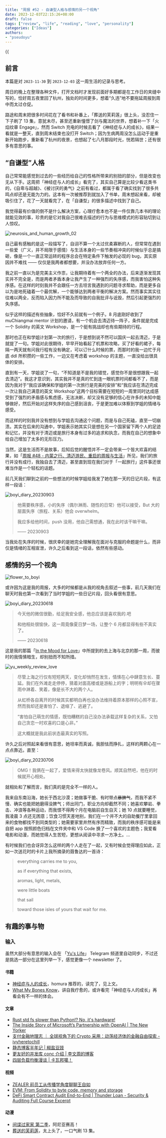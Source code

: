 ```yaml
---
title: "周报 #52 - 自谦型人格与感情的另一个视角"
date: 2023-12-03T22:15:26+08:00
draft: false
tags: ["review", "life", "reading", "love", "personality"]
categories: ["Ideas"]
authors:
- "pseudoyu"
---
```


{{<audio src="audios/special_person.mp3" caption="《特别的人 - 方大同》" >}}

## 前言

本篇是对 `2023-11-30` 到 `2023-12-03` 这一周生活的记录与思考。

周日的晚上在整理各种文件，打开文档时才发现前面好多期都是在工作日的夹缝中写的，恰好周五夜里回了杭州，独处的时间更多，想着“久违”地不要拖延周报到周中而太过仓促。

路途和周末把很多时间花在了看书和补番上，「葬送的芙莉莲」很上头，没忍住一下子刷了 13 集，意犹未尽，甚至还重新憧憬了剑与魔法的世界，想着补一下「火焰纹章 Engage」，然而 Switch 充电的时候去看了《神经症与人的成长》，结果一看就是一整天，直到周末结束也没打开 Switch；因为生病两周没怎么运动于是重新开始跑步，重新看了杭州的夜景，也想起了七八月那段时光，恍若隔世；还有很多有意思的事。

## “自谦型”人格

自己常常能感觉到过去的一些经历给自己的性格所带来的别扭的部分，但是改变也无从下手。这周把「神经症与人的成长」看完了，其实自己算是比较少看这类书的，《自卑与超越》、《被讨厌的勇气》之前有看过，都属于看了确实找到了很多共鸣点却还是无能为力的。这本有一次被推荐到就加入了书单，周末想起来看，却被吸引住了，花了一天就看完了，在「自谦型」的很多描述中找到了自己。

我觉得最有价值的倒不是什么解决方案，心理疗愈本也不是一件仅靠几本书的理论就能见效的事，珍贵的是它对我自己很难去描述的行为与思维模式的形容贴切到让人惊叹。

![neurosis_and_human_growth_02](https://image.pseudoyu.com/images/neurosis_and_human_growth_02.png)

自己最有感触的是这一段描写了，自诩不算一个太过优柔寡断的人，但常常在遇到一些爱（广义，并不局限于感情）与生活本身的一些节奏相冲突的时候似乎总是搞砸，像是一个一直正常运转的程序总会在特定条件下触发的必现的 bug，其实原因并不难找 —— 仅仅是我两者都想要，并没办法放弃任何一方。

我之前一直以为是完美主义作祟，让我期待着有一个两全的办法，后来逐渐发现其实并不完全是，而是两者矛盾本身让我产生了一种强烈的失序感，而我害怕这种失序感。在这样的时刻我并不会跟任一方去坦言我遇到的问题寻求帮助，而是更多自以为是地死磕着一个最优解，一个能够达到两者平衡的解决方案。然而事实其实往往难以两全，反而陷入因力所不能及而导致的自我批评与诋毁，然后引起更强烈的失序感。

似乎这样的描述有些抽象，恰好不久前就有一个例子。8 月底刚好收到了 muChiangmai mentor 计划的邀请，有一个机会去清迈待一阵子，条件就是完成一个 Solidity 的英文 Workshop，是一个挺有挑战却也有些期待的行程。

那时也正在和学姐计划第一次的旅行，于是想到说不然可以国庆一起去清迈，于是就提了一句。学姐对此很期待，早早开始看起了机票和攻略，买了好看的裙子，每隔一两天就有问我行程有没有确定，可以订什么时候的票，而那时的我一边忙于月底 ddl 所积攒的一些工作，一边又在考虑着 workshop 的主题，一直没给出很具体的安排。

直到有一天，学姐说了一句，“不知道是不是我的错觉，感觉你不是很想跟我一起去清迈”。我这才意识到，其实我并不是真的忙到连一眼机票时间都看不了，而是因为我对于“我应该确保和学姐的第一次旅行是完美的安排”和“我应该在清迈完成一次让我自己满意的英文 Workshop”这两个目标需要在短短的一周里同时达成感受到了强烈的矛盾感与焦虑感，无法决断，却又没有足够的信心在许多的未知中能够做好，然后开始对这样失序的自己感到沮丧，于是更加难以体察到学姐的情绪与感受。

而这样的时刻我并没有想到与学姐去沟通这个问题，而是与自己死磕，直至一切崩溃。其实在后来的沟通中，学姐表示她其实只是想在另一个国家留下两个人的足迹和记忆，并没有对于清迈或是旅行本身有过多的追求和执念，而我在自己的想象中给自己增加了太多的无形压力。

当然，这是生活而不是故事，后知后觉的醒悟并不一定会带来一个皆大欢喜的结果，如「[周报 #48 - 内蒙之行、清迈游民、重启的周报与生活](https://www.pseudoyu.com/zh/2023/11/07/weekly_review_20231107/)」所见，我们的旅行并没有成行，我独自去了清迈，甚至直到现在我们对于「一起旅行」这件事还很难当作是一个轻松的话题。

前几天我们聊到之前的一些想法的时候学姐给我发了她在那一天的日记片段，有这样一段话：

![boyi_diary_20230903](https://image.pseudoyu.com/images/boyi_diary_20230903.png)

> 他需要秩序感，小的失序（偶尔淋雨、随性的日常）他可以接受，But 大的层面失序（旅程、关系）他会 overwhelm。
>
> 我应多给他时间，push 没用，他自己需想通，我在此时该干嘛干嘛。
>
> —— 20230903

当我处在失序的时候，很庆幸的是她完全理解我在面对与克服的命题是什么，而非仅是情绪的互相宣泄，许久之后看到这一段话，依然有些感动。

## 感情的另一个视角

![flower_to_boyi](https://image.pseudoyu.com/images/flower_to_boyi.jpg)

或许因为这是我的周报，大多的时候都是从我的视角去叙述一些事，前几天我们在聊天时我也第一次看到了当时学姐的一些日记片段，回头看很有意思。

![boyi_diary_20230618](https://image.pseudoyu.com/images/boyi_diary_20230618.png)

> 今天他的微信很勤，给足我安全感，他总应该是喜欢我的.吧
>
> 和他相处很愉快，这一周竟像夏日梦一场，让整个 6 月都显得有些不真实了。
>
> —— 20230618

这是我的那篇「[In the Mood for Love](https://www.pseudoyu.com/zh/2023/07/10/weekly_review_20230710/)」中所提到的去上海与北京的那一周，而彼时的我情愫暗生，却别扭而不知所措。

![yu_weekly_review_love](https://image.pseudoyu.com/images/yu_weekly_review_love.png)

> 尽管上海之行仅有短短两天，变化却悄然在发生，情愫在心中肆意生长、蔓延。我们在外滩走走停停，猜着对面高楼或是游船上的字；明明有伞却在骤雨中淋着、笑着，像是长不大的两个人。
>
> 从虹桥各自离开的时候其实都明白再也没办法维持着原本那样的心照不宣，然而我却还是害怕了、退缩了、逃避了。
>
> “害怕自己萌生的情感，既怕糟糕的自己没办法承载这样复杂的关系，又怕自己贪恋一时欢喜的口是心非。”
>
> 这大概就是我此前状态最真实的写照。

许久之后对照起来看很有意思，她坦率而真诚，我胆怯而挣扎，这样的两颗心在一点点靠近。直至：

![boyi_diary_20230706](https://image.pseudoyu.com/images/boyi_diary_20230706.png)

> OMG！我俩在一起了，爱情来得太快就像龙卷风。顺其自然吧，他在的时候就开心相处。

就相处和了解而言，我们真的是完全不一样的人。

我来自东南沿海，她长于西北沙漠；她做事干脆、有时带点~~暴脾气~~，而我不紧不慢、确实也能把她磨得没脾气；师出同门，职业方向却截然不同；她喜欢攀岩、拳击、冲浪等各种运动，而我恨不得两个月在电脑前自生自灭；她 10 点就要睡觉，我凌晨 3 点还无困意；饮食习惯天差地别，我们在一个并不大的自助餐厅里拿回来的食物都找不到同类型的；她需要家里井然有序而精致，而我的秩序感可能是来自把 app 按照颜色归档在文件夹中和 VS Code 换了一个喜欢的主题色；我爱看电影和动漫，而她觉得人生苦短，更想从阅读中寻求一方净土。...

有时候我们也会讶异怎么这样的两个人走在了一起，又有时候会觉得理应如此，正如一次送花时的卡片上我所摘录的聂鲁达的一首诗：

> everything carries me to you,
>
> as if everything that exists,
>
> aromas, light, metals,
>
> were little boats
>
> that sail
>
> toward those isles of yours that wait for me.

## 有趣的事与物

### 输入

虽然大部分有意思的输入会在 「[Yu's Life](https://t.me/pseudoyulife)」 Telegram 频道里自动同步，不过还是挑选一部分在这里列举一下，感觉更像一个 newsletter 了。

#### 书籍

- [神经症与人的成长](https://book.douban.com/subject/26774193/)，homura 推荐的，读完了，见上文。
- [What My Bones Know](https://book.douban.com/subject/35754687/)，讲自我疗愈的，或许看完「神经症与人的成长」再看会有不一样的体会。

#### 文章

- [Rust std fs slower than Python!? No, it's hardware!](https://xuanwo.io/2023/04-rust-std-fs-slower-than-python/)
- [The Inside Story of Microsoft’s Partnership with OpenAI | The New Yorker](https://www.newyorker.com/magazine/2023/12/11/the-inside-story-of-microsofts-partnership-with-openai)
- [支付金融地理志 ｜ 全球视角下的 Crypto 采用：动荡经济体的金融自由探索 - ivyheretochill](https://ivyheretochill.xlog.app/Payment_Geography_Crypto_Adoption)
- [静态博客半年记 | 椒盐豆豉](https://blog.douchi.space/static-blog-half-year/#gsc.tab=0)
- [更友好的并发库 conc 介绍 | 李文周的博客](https://www.liwenzhou.com/posts/Go/conc/)
- [四层负载均衡漫谈 | 卡瓦邦噶！](https://www.kawabangga.com/posts/5301)

#### 视频

- [ZEALER 前员工从传播学角度聊聊王自如](https://www.bilibili.com/video/BV1m94y177Eo)
- [EVM: From Solidity to byte code, memory and storage](https://www.youtube.com/watch?v=RxL_1AfV7N4)
- [DeFi Smart Contract Audit End-to-End | Thunder Loan - Security & Auditing Full Course Excerpt](https://www.youtube.com/watch?v=nO0Q83VZCJM)

#### 动漫

- [间谍过家家 第二季](https://movie.douban.com/subject/36190888/)，阿尼亚赛高！
- [葬送的芙莉莲](http://movie.douban.com/subject/36093351/)，太上头了，一口气刷 13 集。

